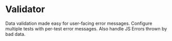 # Validator

Data validation made easy for user-facing error messages. Configure multiple tests with per-test error messages. Also handle JS Errors thrown by bad data.

